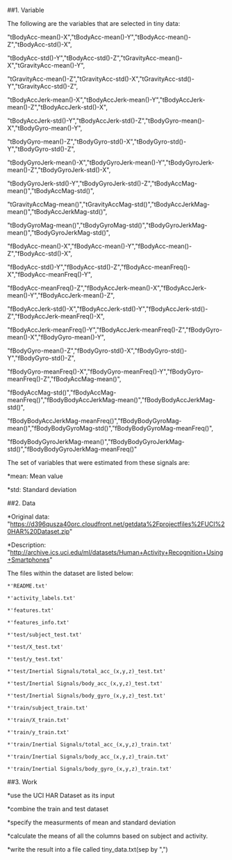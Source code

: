 
##1. Variable

The following are the variables that are selected in tiny data:


"tBodyAcc-mean()-X","tBodyAcc-mean()-Y","tBodyAcc-mean()-Z","tBodyAcc-std()-X",

"tBodyAcc-std()-Y","tBodyAcc-std()-Z","tGravityAcc-mean()-X","tGravityAcc-mean()-Y",

"tGravityAcc-mean()-Z","tGravityAcc-std()-X","tGravityAcc-std()-Y","tGravityAcc-std()-Z",

"tBodyAccJerk-mean()-X","tBodyAccJerk-mean()-Y","tBodyAccJerk-mean()-Z","tBodyAccJerk-std()-X",

"tBodyAccJerk-std()-Y","tBodyAccJerk-std()-Z","tBodyGyro-mean()-X","tBodyGyro-mean()-Y",

"tBodyGyro-mean()-Z","tBodyGyro-std()-X","tBodyGyro-std()-Y","tBodyGyro-std()-Z",

"tBodyGyroJerk-mean()-X","tBodyGyroJerk-mean()-Y","tBodyGyroJerk-mean()-Z","tBodyGyroJerk-std()-X",

"tBodyGyroJerk-std()-Y","tBodyGyroJerk-std()-Z","tBodyAccMag-mean()","tBodyAccMag-std()",

"tGravityAccMag-mean()","tGravityAccMag-std()","tBodyAccJerkMag-mean()","tBodyAccJerkMag-std()",

"tBodyGyroMag-mean()","tBodyGyroMag-std()","tBodyGyroJerkMag-mean()","tBodyGyroJerkMag-std()",

"fBodyAcc-mean()-X","fBodyAcc-mean()-Y","fBodyAcc-mean()-Z","fBodyAcc-std()-X",

"fBodyAcc-std()-Y","fBodyAcc-std()-Z","fBodyAcc-meanFreq()-X","fBodyAcc-meanFreq()-Y",

"fBodyAcc-meanFreq()-Z","fBodyAccJerk-mean()-X","fBodyAccJerk-mean()-Y","fBodyAccJerk-mean()-Z",

"fBodyAccJerk-std()-X","fBodyAccJerk-std()-Y","fBodyAccJerk-std()-Z","fBodyAccJerk-meanFreq()-X",

"fBodyAccJerk-meanFreq()-Y","fBodyAccJerk-meanFreq()-Z","fBodyGyro-mean()-X","fBodyGyro-mean()-Y",

"fBodyGyro-mean()-Z","fBodyGyro-std()-X","fBodyGyro-std()-Y","fBodyGyro-std()-Z",

"fBodyGyro-meanFreq()-X","fBodyGyro-meanFreq()-Y","fBodyGyro-meanFreq()-Z","fBodyAccMag-mean()",

"fBodyAccMag-std()","fBodyAccMag-meanFreq()","fBodyBodyAccJerkMag-mean()","fBodyBodyAccJerkMag-std()",

"fBodyBodyAccJerkMag-meanFreq()","fBodyBodyGyroMag-mean()","fBodyBodyGyroMag-std()","fBodyBodyGyroMag-meanFreq()",

"fBodyBodyGyroJerkMag-mean()","fBodyBodyGyroJerkMag-std()","fBodyBodyGyroJerkMag-meanFreq()"



The set of variables that were estimated from these signals are:

*mean: Mean value

*std: Standard deviation



##2. Data

*Original data: "https://d396qusza40orc.cloudfront.net/getdata%2Fprojectfiles%2FUCI%20HAR%20Dataset.zip"

*Description: "http://archive.ics.uci.edu/ml/datasets/Human+Activity+Recognition+Using+Smartphones"


The files within the dataset are listed below:

    *'README.txt'

    *'activity_labels.txt'

    *'features.txt'

    *'features_info.txt'

    *'test/subject_test.txt'

    *'test/X_test.txt'

    *'test/y_test.txt'

    *'test/Inertial Signals/total_acc_(x,y,z)_test.txt'

    *'test/Inertial Signals/body_acc_(x,y,z)_test.txt'

    *'test/Inertial Signals/body_gyro_(x,y,z)_test.txt'

    *'train/subject_train.txt'

    *'train/X_train.txt'

    *'train/y_train.txt'

    *'train/Inertial Signals/total_acc_(x,y,z)_train.txt'

    *'train/Inertial Signals/body_acc_(x,y,z)_train.txt'

    *'train/Inertial Signals/body_gyro_(x,y,z)_train.txt'


##3. Work

*use the UCI HAR Dataset as its input

*combine the train and test dataset

*specify the measurments of mean and standard deviation

*calculate the means of all the columns based on subject and activity.

*write the result into a file called tiny_data.txt(sep by ",")